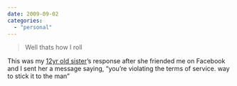 ```yaml
---
date: 2009-09-02
categories: 
  - "personal"
---
```


> Well thats how I roll

This was my [12yr old sister](http://sophia.storer.me "Sophia")’s response after she friended me on Facebook and I sent her a message saying, “you’re violating the terms of service. way to stick it to the man”
